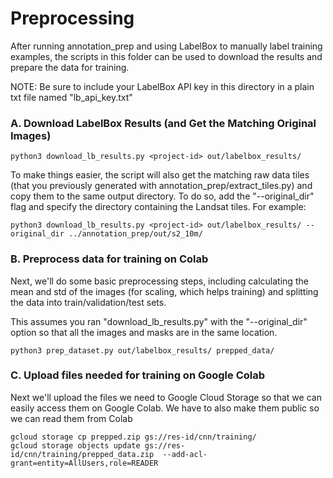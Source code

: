 # Preprocessing

After running annotation_prep and using LabelBox to manually label training examples, the scripts in this folder can be used to download the results and prepare the data for training.

NOTE: Be sure to include your LabelBox API key in this directory in a plain txt file named "lb_api_key.txt"

### A. Download LabelBox Results (and Get the Matching Original Images)

```
python3 download_lb_results.py <project-id> out/labelbox_results/
```

To make things easier, the script will also get the matching raw data tiles (that you previously generated with annotation_prep/extract_tiles.py) and copy them to the same output directory. To do so, add the "--original_dir" flag and specify the directory containing the Landsat tiles. For example:

```
python3 download_lb_results.py <project-id> out/labelbox_results/ --original_dir ../annotation_prep/out/s2_10m/
```


### B. Preprocess data for training on Colab

Next, we'll do some basic preprocessing steps, including calculating the mean and std of the images (for scaling, which helps training) and splitting the data into train/validation/test sets. 

This assumes you ran "download_lb_results.py" with the "--original_dir" option so that all the images and masks are in the same location.

```
python3 prep_dataset.py out/labelbox_results/ prepped_data/
```


### C. Upload files needed for training on Google Colab

Next we'll upload the files we need to Google Cloud Storage so that we can easily access them on Google Colab. We have to also make them public so we can read them from Colab

```
gcloud storage cp prepped.zip gs://res-id/cnn/training/
gcloud storage objects update gs://res-id/cnn/training/prepped_data.zip  --add-acl-grant=entity=AllUsers,role=READER
```

